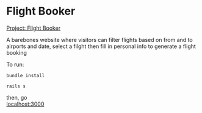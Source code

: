 # Flight Booker
<p><a href="https://www.theodinproject.com/paths/full-stack-ruby-on-rails/courses/ruby-on-rails/lessons/flight-booker">Project: Flight Booker</a></p>

<p>A barebones website where visitors can filter flights based on from and to airports and date, select a filght then fill in personal info to generate a flight booking</p>

<p>To run:</p>
<p><code>bundle install</code></p>
<p><code>rails s</code></p>
<p>then, go <br /><a href="http://localhost:3000/">localhost:3000</a></p>
